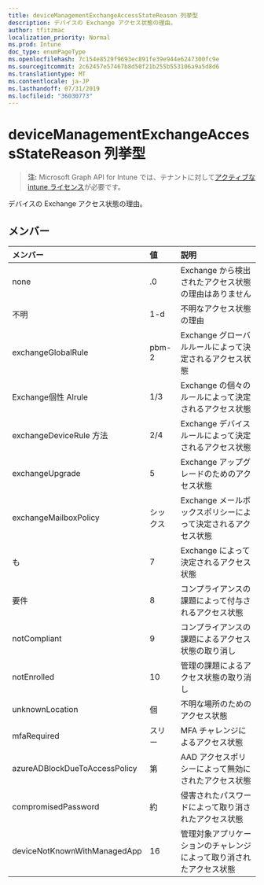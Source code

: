 ```yaml
---
title: deviceManagementExchangeAccessStateReason 列挙型
description: デバイスの Exchange アクセス状態の理由。
author: tfitzmac
localization_priority: Normal
ms.prod: Intune
doc_type: enumPageType
ms.openlocfilehash: 7c154e8529f9693ec891fe39e944e6247300fc9e
ms.sourcegitcommit: 2c62457e57467b8d50f21b255b553106a9a5d8d6
ms.translationtype: MT
ms.contentlocale: ja-JP
ms.lasthandoff: 07/31/2019
ms.locfileid: "36030773"
---
```

# <a name="devicemanagementexchangeaccessstatereason-enum-type"></a>deviceManagementExchangeAccessStateReason 列挙型

> **注:** Microsoft Graph API for Intune では、テナントに対して[アクティブな intune ライセンス](https://go.microsoft.com/fwlink/?linkid=839381)が必要です。

デバイスの Exchange アクセス状態の理由。

## <a name="members"></a>メンバー
|メンバー|値|説明|
|:---|:---|:---|
|none|.0|Exchange から検出されたアクセス状態の理由はありません|
|不明|1-d|不明なアクセス状態の理由|
|exchangeGlobalRule|pbm-2|Exchange グローバルルールによって決定されるアクセス状態|
|Exchange個性 Alrule|1/3|Exchange の個々のルールによって決定されるアクセス状態|
|exchangeDeviceRule 方法|2/4|Exchange デバイスルールによって決定されるアクセス状態|
|exchangeUpgrade|5|Exchange アップグレードのためのアクセス状態|
|exchangeMailboxPolicy|シックス|Exchange メールボックスポリシーによって決定されるアクセス状態|
|も|7|Exchange によって決定されるアクセス状態|
|要件|8 |コンプライアンスの課題によって付与されるアクセス状態|
|notCompliant|9 |コンプライアンスの課題によるアクセス状態の取り消し|
|notEnrolled|10 |管理の課題によるアクセス状態の取り消し|
|unknownLocation|個|不明な場所のためのアクセス状態|
|mfaRequired|スリー|MFA チャレンジによるアクセス状態|
|azureADBlockDueToAccessPolicy|第|AAD アクセスポリシーによって無効にされたアクセス状態|
|compromisedPassword|約|侵害されたパスワードによって取り消されたアクセス状態|
|deviceNotKnownWithManagedApp|16|管理対象アプリケーションのチャレンジによって取り消されたアクセス状態|



